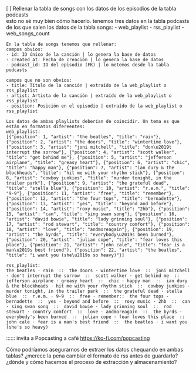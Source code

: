 [ ] Rellenar la tabla de songs con los datos de los episodios de la tabla podcasts  
    esto no sé muy bien cómo hacerlo. tenemos tres datos en la tabla podcasts de los que salen los datos de la tabla songs:
    - web_playlist
    - rss_playlist
    - web_songs_count

    En la tabla de songs tenemos que rellenar:
    campos obvios:
    - id: ID único de la canción | lo genera la base de datos
    - created_at: Fecha de creación | lo genera la base de datos
    - podcast_id: ID del episodio (FK) | lo metemos desde la tabla podcasts

    campos que no son obvios:
    - title: Título de la canción | extraído de la web_playlist o rss_playlist
    - artist: Artista de la canción | extraído de la web_playlist o rss_playlist
    - position: Posición en el episodio | extraído de la web_playlist o rss_playlist

    Los datos de ambas playlists deberían de coincidir. Un tema es que están en formatos difereentes:
    web_playlist:
    [{"position": 1, "artist": "the beatles", "title": "rain"}, {"position": 2, "artist": "the doors", "title": "wintertime love"}, {"position": 3, "artist": "joni mitchell", "title": "don\u2019t interrupt the sorrow"}, {"position": 4, "artist": "scott walker", "title": "get behind me"}, {"position": 5, "artist": "jefferson airplane", "title": "greasy heart"}, {"position": 6, "artist": "chic", "title": "happy man"}, {"position": 7, "artist": "ian dury & the blockheads", "title": "hit me with your rhythm stick"}, {"position": 8, "artist": "cowboy junkies", "title": "murder tonight, in the trailer park"}, {"position": 9, "artist": "the grateful dead", "title": "stella blue"}, {"position": 10, "artist": "r.e.m.", "title": "9-9"}, {"position": 11, "artist": "free", "title": "remember"}, {"position": 12, "artist": "the four tops", "title": "bernadette"}, {"position": 13, "artist": "yes", "title": "beyond and before"}, {"position": 14, "artist": "roxy music", "title": "2hb"}, {"position": 15, "artist": "can", "title": "sing swan song"}, {"position": 16, "artist": "david bowie", "title": "lady grinning soul"}, {"position": 17, "artist": "rod stewart", "title": "country comfort"}, {"position": 18, "artist": "love", "title": "andmoreagain"}, {"position": 19, "artist": "the byrds", "title": "everybody\u2019s been burned"}, {"position": 20, "artist": "julian cope", "title": "fear loves this place"}, {"position": 21, "artist": "john cale", "title": "fear is a man\u2019s best friend"}, {"position": 22, "artist": "the beatles", "title": "i want you (she\u2019s so heavy)"}]

    rss_playlist:
    the beatles · rain  ::  the doors · wintertime love  ::  joni mitchell · don't interrupt the sorrow  ::  scott walker · get behind me  ::  jefferson airplane · greasy heart  ::  chic · happy man  ::  ian dury & the blockheads · hit me with your rhythm stick  ::  cowboy junkies · murder tonight, in the trailer park  ::  the grateful dead · stella blue  ::  r.e.m. · 9-9  ::  free · remember::  the four tops · bernadette  ::  yes · beyond and before  ::  roxy music · 2hb  ::  can · sing swan song  ::  david bowie · lady grinning soul  ::  rod stewart · country comfort  ::  love · andmoreagain  ::  the byrds · everybody's been burned  ::  julian cope · fear loves this place  ::  john cale · fear is a man's best friend  ::  the beatles · i want you (she's so heavy)      

:::::: invita a Popcasting a café https://ko-fi.com/popcasting


Cómo podríamos asegurarnos de extraer los datos chequando en ambas tablas? ¿merece la pena cambiar el formato de rss antes de guardarlo? ¿dónde y cómo hacemos el proceso de extracción y almacenamiento?








